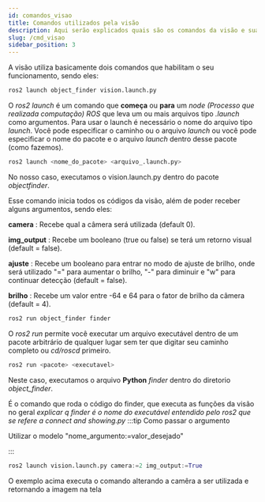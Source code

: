 ```yaml
---
id: comandos_visao
title: Comandos utilizados pela visão
description: Aqui serão explicados quais são os comandos da visão e suas funções
slug: /cmd_visao
sidebar_position: 3
---
```


A visão utiliza basicamente dois comandos que habilitam o seu funcionamento, sendo eles:


```py
ros2 launch object_finder vision.launch.py
```
O _ros2 launch_ é um comando que __começa__ ou __para__ um _node (Processo que realizada computação) ROS_ que leva um ou mais arquivos tipo _.launch_ como argumentos. Para usar o launch é necessário o nome do arquivo tipo _launch_. Você pode especificar o caminho ou o arquivo _launch_ ou você pode especificar o nome do pacote e o arquivo _launch_ dentro desse pacote (como fazemos).

```py
ros2 launch <nome_do_pacote> <arquivo_.launch.py>
```

No nosso caso, executamos o vision.launch.py dentro do pacote _objectfinder_.

Esse comando inicia todos os códigos da visão, além de poder receber alguns argumentos, sendo eles:

**camera** : Recebe qual a câmera será utilizada (default 0).

**img_output** : Recebe um booleano (true ou false) se terá um retorno visual (default = false).

**ajuste** : Recebe um booleano para entrar no modo de ajuste de brilho, onde será utilizado "=" para aumentar o brilho, "-" para diminuir e "w" para continuar detecção (default = false).

**brilho** : Recebe um valor entre -64 e 64 para o fator de brilho da câmera (default = 4).

```py
ros2 run object_finder finder
```

O _ros2 run_ permite você executar um arquivo executável dentro de um pacote arbitrário de qualquer lugar sem ter que digitar seu caminho completo ou _cd/roscd_ primeiro.

```py
ros2 run <pacote> <executavel>
```
Neste caso, executamos o arquivo __Python__ *finder* dentro do diretorio *object_finder*.

É o comando que roda o código do finder, que executa as funções da visão no geral
*explicar q finder é o nome do executável entendido pelo ros2 que se refere a connect and showing.py*
:::tip Como passar o argumento

Utilizar o modelo "nome_argumento:=valor_desejado"

:::
```py
ros2 launch vision.launch.py camera:=2 img_output:=True
```
O exemplo acima executa o comando alterando a camêra a ser utilizada e retornando a imagem na tela
